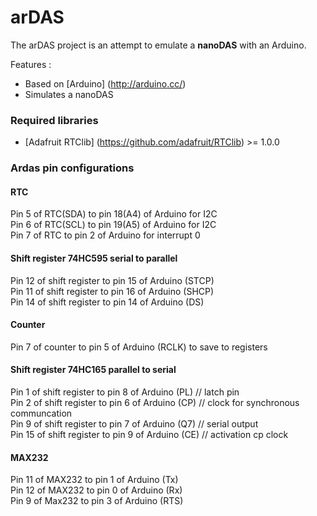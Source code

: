 # arDAS
The arDAS project is an attempt to emulate a **nanoDAS** with an Arduino.

Features :
* Based on [Arduino] (http://arduino.cc/)
* Simulates a nanoDAS

### Required libraries

* [Adafruit RTClib] (https://github.com/adafruit/RTClib) >= 1.0.0
 
### Ardas pin configurations

#### RTC
Pin 5 of RTC(SDA) to pin 18(A4) of Arduino for I2C  
Pin 6 of RTC(SCL) to pin 19(A5) of Arduino for I2C  
Pin 7 of RTC to pin 2 of Arduino for interrupt 0  

#### Shift register 74HC595 serial to parallel
Pin 12 of shift register to pin 15 of Arduino (STCP)    
Pin 11 of shift register to pin 16 of Arduino (SHCP)    
Pin 14 of shift register to pin 14 of Arduino (DS)    

#### Counter
Pin 7 of counter to pin 5 of Arduino (RCLK) to save to registers  

#### Shift register 74HC165 parallel to serial
Pin 1 of shift register to pin 8 of Arduino (PL)     // latch pin  
Pin 2 of shift register to pin 6 of Arduino (CP)    // clock for synchronous communcation  
Pin 9 of shift register to pin 7 of Arduino (Q7)    // serial output  
Pin 15 of shift register to pin 9 of Arduino (CE)  // activation cp clock  

#### MAX232
Pin 11 of MAX232 to pin 1 of Arduino (Tx)  
Pin 12 of MAX232 to pin 0 of Arduino (Rx)  
Pin 9 of Max232 to pin 3 of Arduino (RTS)


